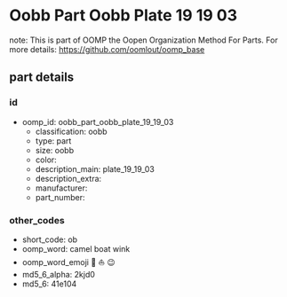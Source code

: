 # Oobb Part Oobb Plate 19 19 03  

note: This is part of OOMP the Oopen Organization Method For Parts. For more details: https://github.com/oomlout/oomp_base

##  part details





### id
* oomp_id: oobb_part_oobb_plate_19_19_03
  * classification: oobb
  * type: part
  * size: oobb
  * color: 
  * description_main: plate_19_19_03
  * description_extra: 
  * manufacturer: 
  * part_number: 

### other_codes
* short_code: ob
* oomp_word: camel boat wink
* oomp_word_emoji :camel: :boat: :wink:
* md5_6_alpha: 2kjd0
* md5_6: 41e104